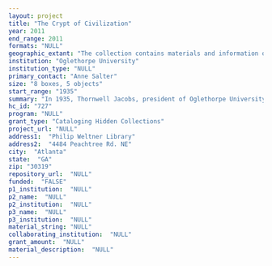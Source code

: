 ```yaml
--- 
layout: project 
title: "The Crypt of Civilization"
year: 2011
end_range: 2011
formats: "NULL"
geographic_extant: "The collection contains materials and information on a national scope and also includes information from Europe."
institution: "Oglethorpe University"
institution_type: "NULL"
primary_contact: "Anne Salter"
size: "8 boxes, 5 objects"
start_range: "1935"
summary: "In 1935, Thornwell Jacobs, president of Oglethorpe University in Atlanta, Georgia, conceived of an idea that would evolve into an historical curiosity of international scope eventually finding its way into the Guinness Book of World Records. While writing his book, The New Science and the Old Religion, Jacobs became aware that “at no period in history do we have complete and accurate information on any single generation of mankind.” It became his mission to create and preserve a slice of life in the 1935 period of American history. To this end, he persuaded Orson Munn, editor of Scientific American to assist in cooperating and making public what would become The Crypt of Civilization. In addition he hired Thomas Kemmwood Peters to preserve the materials in the crypt through the new technique of microfilming. The fully documented orchestration of the Crypt of Civilization provides a virtual blueprint and script for the project through its papers which include photographs, list, recordings, films, publications, and copious correspondence that document the life cycle of the project. The documents include all letters of procurement for items to be contained in the crypt. It also contains printed programs, brochures, magazines and newspaper articles about the project."
hc_id: "727"
program: "NULL"
grant_type: "Cataloging Hidden Collections"
project_url: "NULL"
address1:  "Philip Weltner Library"
address2:  "4484 Peachtree Rd. NE"
city:  "Atlanta"
state:  "GA"
zip: "30319"
repository_url:  "NULL"
funded:  "FALSE"
p1_institution:  "NULL"
p2_name:  "NULL"
p2_institution:  "NULL"
p3_name:  "NULL"
p3_institution:  "NULL"
material_string: "NULL"
collaborating_institution:  "NULL"
grant_amount:  "NULL"
material_description:  "NULL"
---
```

